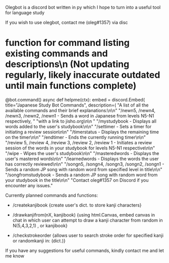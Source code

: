 Olegbot is a discord bot written in py which I hope to turn into a useful tool for language study

If you wish to use olegbot, contact me (oleg#1357) via disc

# function for command listing existing commands and descriptions\n (Not updating regularly, likely inaccurate outdated until main functions complete)
@bot.command()
async def helpme(ctx):
    embed = discord.Embed(
        title="Japanese Study Bot Commands",
        description=(
            "A list of all the available commands and their brief explanations:\n\n"
            "/newn5, /newn4, /newn3, /newn2, /newn1 - Sends a word in Japanese from levels N5-N1 respectively, "
            "with a link to jisho.org\n\n "
            "/mystudybook - Displays all words added to the user's studybook\n\n"
            "/settimer - Sets a timer for initiating a review session\n\n"
            "/timerstatus - Displays the remaining time on the timer\n\n"
            "/endtimer - Ends the currently running timer\n\n"
            "/review 5, /review 4, /review 3, /review 2, /review 1 - Initiates a review session of the words in your studybook for levels N5-N1 respective\n\n"
            "/wipe - Wipes the user's studybook\n\n"
            "/masteredwords - Displays the user's mastered words\n\n"
            "/learnedwords - Displays the words the user has correctly reviewed\n\n"
            "/songn5, /songn4, /songn3, /songn2, /songn1 - Sends a random JP song with random word from specified level in title\n\n"
            "/songfromstudybook - Sends a random JP song with random word from your studybook in the title\n\n"
            "Contact oleg#1357 on Discord if you encounter any issues."

Currently planned commands and functions:

   - /createkanjibook
    {create user's dict. to store kanji characters}
    
   - /drawkanjifrom(nX, kanjibook)
    {using html.Canvas, embed canvas in chat in which user can attempt to draw a kanji character from random in N(5,4,3,2,1) , or kanjibook}
    
   - /checkstrokeorder
    {allows user to search stroke order for specified kanji or randomkanji in: (dict.)}
    
If you have any suggestions for useful commands, kindly contact me and let me know   
    
